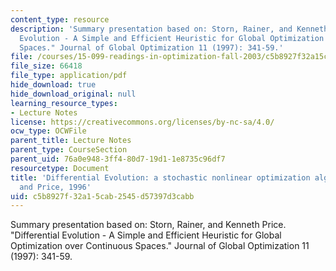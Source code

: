 ```yaml
---
content_type: resource
description: 'Summary presentation based on: Storn, Rainer, and Kenneth Price. "Differential
  Evolution - A Simple and Efficient Heuristic for Global Optimization over Continuous
  Spaces." Journal of Global Optimization 11 (1997): 341-59.'
file: /courses/15-099-readings-in-optimization-fall-2003/c5b8927f32a15cab2545d57397d3cabb_ses2_storn_price.pdf
file_size: 66418
file_type: application/pdf
hide_download: true
hide_download_original: null
learning_resource_types:
- Lecture Notes
license: https://creativecommons.org/licenses/by-nc-sa/4.0/
ocw_type: OCWFile
parent_title: Lecture Notes
parent_type: CourseSection
parent_uid: 76a0e948-3ff4-80d7-19d1-1e8735c96df7
resourcetype: Document
title: 'Differential Evolution: a stochastic nonlinear optimization algorithm by Storn
  and Price, 1996'
uid: c5b8927f-32a1-5cab-2545-d57397d3cabb
---
```

Summary presentation based on: Storn, Rainer, and Kenneth Price. "Differential Evolution - A Simple and Efficient Heuristic for Global Optimization over Continuous Spaces." Journal of Global Optimization 11 (1997): 341-59.